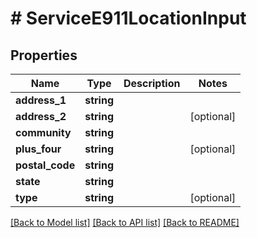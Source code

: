 # # ServiceE911LocationInput

## Properties

Name | Type | Description | Notes
------------ | ------------- | ------------- | -------------
**address_1** | **string** |  |
**address_2** | **string** |  | [optional]
**community** | **string** |  |
**plus_four** | **string** |  | [optional]
**postal_code** | **string** |  |
**state** | **string** |  |
**type** | **string** |  | [optional]

[[Back to Model list]](../../README.md#models) [[Back to API list]](../../README.md#endpoints) [[Back to README]](../../README.md)
